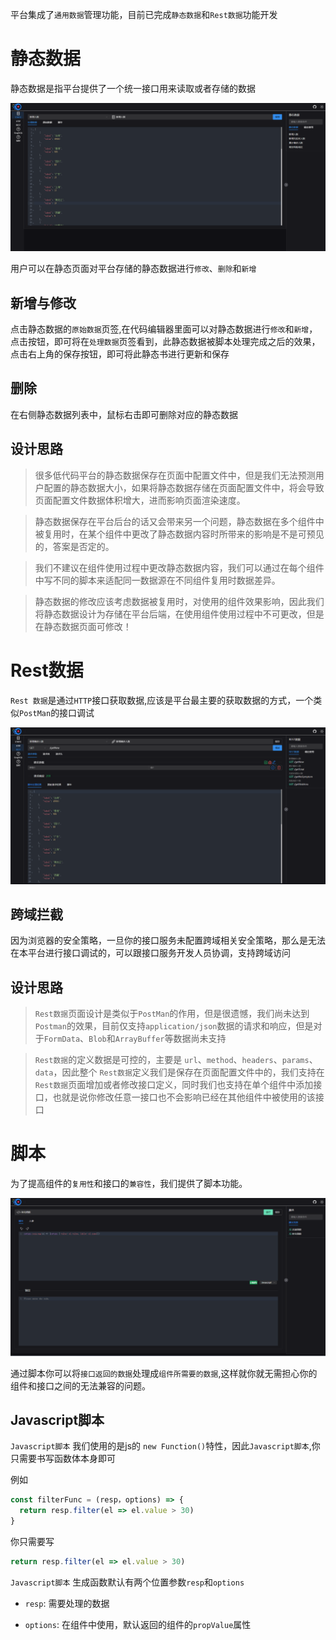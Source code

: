 
平台集成了`通用数据`管理功能，目前已完成`静态数据`和`Rest数据`功能开发


# 静态数据
 

静态数据是指平台提供了一个统一接口用来读取或者存储的数据

![](./img/015.png) 

用户可以在静态页面对平台存储的静态数据进行`修改`、`删除`和`新增`

## 新增与修改

点击静态数据的`原始数据`页签,在代码编辑器里面可以对静态数据进行`修改`和`新增`，点击<x-icon name="save"/>按钮，即可将在`处理数据`页签看到，此静态数据被脚本处理完成之后的效果，点击右上角的保存按钮，即可将此静态书进行更新和保存

## 删除

在右侧静态数据列表中，鼠标右击即可删除对应的静态数据

## 设计思路


> 很多低代码平台的静态数据保存在页面中配置文件中，但是我们无法预测用户配置的静态数据大小，如果将静态数据存储在页面配置文件中，将会导致页面配置文件数据体积增大，进而影响页面渲染速度。

> 静态数据保存在平台后台的话又会带来另一个问题，静态数据在多个组件中被复用时，在某个组件中更改了静态数据内容时所带来的影响是不是可预见的，答案是否定的。

> 我们不建议在组件使用过程中更改静态数据内容，我们可以通过在每个组件中写不同的脚本来适配同一数据源在不同组件复用时数据差异。

> 静态数据的修改应该考虑数据被复用时，对使用的组件效果影响，因此我们将静态数据设计为存储在平台后端，在使用组件使用过程中不可更改，但是在静态数据页面可修改！


# Rest数据

`Rest 数据`是通过`HTTP`接口获取数据,应该是平台最主要的获取数据的方式，一个类似`PostMan`的接口调试

![](./img/16.png)


## 跨域拦截

因为浏览器的安全策略，一旦你的接口服务未配置跨域相关安全策略，那么是无法在本平台进行接口调试的，可以跟接口服务开发人员协调，支持跨域访问


## 设计思路

> `Rest数据`页面设计是类似于`PostMan`的作用，但是很遗憾，我们尚未达到`Postman`的效果，目前仅支持`application/json`数据的请求和响应，但是对于`FormData`、`Blob`和`ArrayBuffer`等数据尚未支持

> `Rest数据`的定义数据是可控的，主要是 `url`、`method`、`headers`、`params`、`data`，因此整个 `Rest数据`定义我们是保存在页面配置文件中的，我们支持在`Rest数据`页面增加或者修改接口定义，同时我们也支持在单个组件中添加接口，也就是说你修改任意一接口也不会影响已经在其他组件中被使用的该接口


# 脚本


为了提高组件的`复用性`和接口的`兼容性`，我们提供了脚本功能。

![](./img/17.png)


通过脚本你可以将`接口返回的数据`处理成`组件所需要的数据`,这样就你就无需担心你的组件和接口之间的无法兼容的问题。


## Javascript脚本

`Javascript脚本` 我们使用的是js的 `new Function()`特性，因此`Javascript脚本`,你只需要书写函数体本身即可

例如

```javascript
const filterFunc = (resp，options) => {
  return resp.filter(el => el.value > 30)
}

```
你只需要写

```javascript
return resp.filter(el => el.value > 30)
```

`Javascript脚本` 生成函数默认有两个位置参数`resp`和`options`


- `resp`: 需要处理的数据

- `options`: 在组件中使用，默认返回的组件的`propValue`属性








